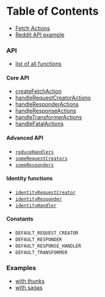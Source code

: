 # Table of Contents

* [Fetch Actions](/README.md)
* [Reddit API example](/docs/reddit-api-example.md)

### API
* [list of all functions](/docs/api/README.md)

#### Core API
* [createFetchAction](/docs/api/createFetchAction.md)
* [handleRequestCreatorActions](/docs/api/handleRequestCreatorActions.md)
* [handleResponderActions](/docs/api/handleResponderActions.md)
* [handleResponseActions](/docs/api/handleResponseActions.md)
* [handleTransformerActions](/docs/api/handleTransformerActions.md)
* [handleFatalActions](/docs/api/handleFatalActions.md)

#### Advanced API
* [`reduceHandlers`](/docs/api/reduceHandlers.md)
* [`someRequestCreators`](/docs/api/someRequestCreators.md)
* [`someResponders`](/docs/api/someResponders.md)

#### Identity functions
* [`identityRequestCreator`](/docs/api/identityRequestCreator.md)
* [`identityResponder`](/docs/api/identityResponder.md)
* [`identityHandler`](/docs/api/identityHandler.md)

#### Constants
* `DEFAULT_REQUEST_CREATOR`
* `DEFAULT_RESPONDER`
* `DEFAULT_RESPONSE_HANDLER`
* `DEFAULT_TRANSFORMER`

### Examples
* [with thunks](/docs/api/examples/redux-thunk/README.md)
* [with sagas](/docs/api/examples/redux-saga/README.md)
